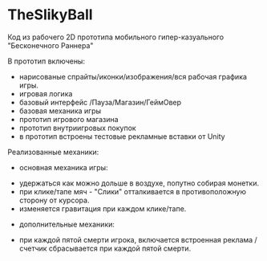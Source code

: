 # TheSlikyBall
Код из рабочего 2D прототипа мобильного гипер-казуального "Бесконечного Раннера"

В прототип включены:
* нарисованые спрайты/иконки/изображения/вся рабочая графика игры.
* игровая логика
* базовый интерфейс /Пауза/Магазин/ГеймОвер
* базовая механика игры
* прототип игрового магазина
* прототип внутриигровых покупок
* в прототип встроены тестовые рекламные вставки от Unity


Реализованные механики:
* основная механика игры:
- удержаться как можно дольше в воздухе, попутно собирая монетки.
- при клике/тапе мяч - "Слики" отталкивается в противоположную сторону от курсора.
- изменяется гравитация при каждом клике/тапе.

* дополнительные механики:
- при каждой пятой смерти игрока, включается встроенная реклама /счетчик сбрасывается при каждой пятой смерти.
